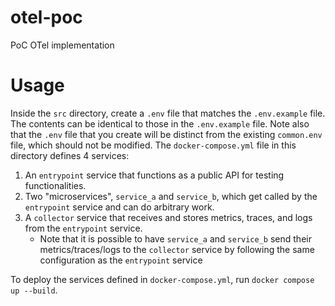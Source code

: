 # otel-poc
PoC OTel implementation

# Usage

Inside the `src` directory, create a `.env` file that matches the `.env.example` file. The contents can be 
identical to those in the `.env.example` file. Note also that the `.env` file that you create will be distinct
from the existing `common.env` file, which should not be modified. The `docker-compose.yml` file in this directory 
defines 4 services:

1. An `entrypoint` service that functions as a public API for testing functionalities.
2. Two "microservices", `service_a` and `service_b`, which get called by the `entrypoint` service and can
do arbitrary work.
3. A `collector` service that receives and stores metrics, traces, and logs from the `entrypoint` service.
    * Note that it is possible to have `service_a` and `service_b` send their metrics/traces/logs to the 
    `collector` service by following the same configuration as the `entrypoint` service

To deploy the services defined in `docker-compose.yml`, run `docker compose up --build`. 
